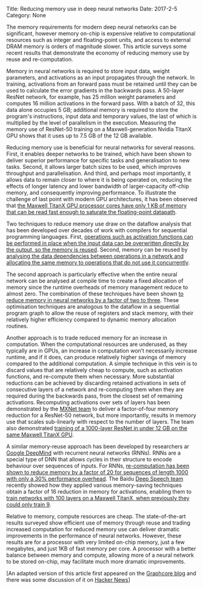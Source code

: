 Title: Reducing memory use in deep neural networks
Date: 2017-2-5
Category: None

The memory requirements for modern deep neural networks can be significant,
however memory on-chip is expensive relative to computational resources such as
integer and floating-point units, and access to external DRAM memory is orders
of magnitude slower. This article surveys some recent results that demonstrate
the economy of reducing memory use by reuse and re-computation.

Memory in neural networks is required to store input data, weight parameters,
and activations as an input propagates through the network. In training,
activations from an forward pass must be retained until they can be used to
calculate the error gradients in the backwards pass. A 50-layer ResNet network,
for example, has 25 million weight parameters and computes 16 million
activations in the forward pass. With a batch of 32, this data alone occupies 5
GB; additional memory is required to store the program's instructions, input
data and temporary values, the last of which is multiplied by the level
of parallelism in the execution. Measuring the memory use of ResNet-50 training
on a Maxwell-generation Nvidia TitanX GPU shows that it uses up to 7.5 GB of
the 12 GB available.

Reducing memory use is beneficial for neural networks for several reasons.
First, it enables deeper networks to be trained, which have been shown to
deliver superior performance for specific tasks and generalisation to new
tasks. Second, it allows larger batch sizes to be used, which improves
throughput and parallelisation. And third, and perhaps most importantly, it
allows data to remain closer to where it is being operated on, reducing the
effects of longer latency and lower bandwidth of larger-capacity off-chip
memory, and consequently improving performance. To illustrate the challenge of
last point with modern GPU architectures, it has been observed that [the
Maxwell TitanX GPU processor cores have only 1 KB of memory that can be read
fast enough to saturate the floating-point
datapath](http://jmlr.org/proceedings/papers/v48/diamos16.pdf).

Two techniques to reduce memory use draw on the dataflow analysis that has been
developed over decades of work with compilers for sequential programming
languages. First, [operations such as activation functions can be performed in
place when the input data can be overwritten directly by the output, so the
memory is
reused](http://mxnet.io/architecture/note_memory.html#in-place-operations).
Second, memory can be reused by [analysing the data dependencies between
operations in a network and allocating the same memory to operations that do
not use it
concurrently](http://mxnet.io/architecture/note_memory.html#standard-memory-sharing).

The second approach is particularly effective when the entire neural network
can be analysed at compile time to create a fixed allocation of memory since
the runtime overheads of memory management reduce to almost zero. The
combination of these techniques have been shown [to reduce memory in neural
networks by a factor of two to three](https://arxiv.org/pdf/1604.06174v2.pdf).
These optimisation techniques are analogous to the dataflow in a sequential
program graph to allow the reuse of registers and stack memory, with their
relatively higher efficiency compared to dynamic memory allocation routines.

Another approach is to trade reduced memory for an increase in computation.
When the computational resources are underused, as they typically are in GPUs,
an increase in computation won’t necessarily increase runtime, and if it does,
can produce relatively higher savings of memory compared to the additional
computation. A simple technique in this vein is to discard values that are
relatively cheap to compute, such as activation functions, and re-compute them
when necessary. More substantial reductions can be achieved by discarding
retained activations in sets of consecutive layers of a network and re-computing
them when they are required during the backwards pass, from the closest set of
remaining activations. Recomputing activations over sets of layers has been
demonstrated by the [MXNet team](https://mxnet.io) to deliver a factor-of-four
memory reduction for a ResNet-50 network, but more importantly, results in
memory use that scales sub-linearly with respect to the number of layers. The
team also demonstrated [training of a 1000-layer ResNet in under 12 GB on the
same Maxwell TitanX GPU](https://arxiv.org/pdf/1604.06174v2.pdf).

A similar memory-reuse approach has been developed by researchers ar [Google
DeepMind](https://deepmind.com/) with recurrent neural networks (RNNs). RNNs
are a special type of DNN that allows cycles in their structure to encode
behaviour over sequences of inputs.  For RNNs, [re-computation has been shown
to reduce memory by a factor of 20 for sequences of length 1000 with only a 30%
performance overhead](https://arxiv.org/pdf/1606.03401v1.pdf). The Baidu [Deep
Speech team](http://research.baidu.com/) recently showed how they applied
various memory-saving techniques obtain a factor of 16 reduction in memory for
activations, enabling them to [train networks with 100 layers on a Maxwell
TitanX, when previously they could only train
9](http://jmlr.org/proceedings/papers/v48/diamos16.pdf).

Relative to memory, compute resources are cheap. The state-of-the-art results
surveyed show efficient use of memory through reuse and trading increased
computation for reduced memory use can deliver dramatic improvements in the
performance of neural networks. However, these results are for a processor with
very limited on-chip memory, just a few megabytes, and just 1KB of fast memory
per core. A processor with a better balance between memory and compute,
allowing more of a neural network to be stored on-chip, may facilitate much
more dramatic improvements.

\[An adapted version of this article first appeared on the [Graphcore
blog](https://www.graphcore.ai/blog/why-is-so-much-memory-needed-for-deep-neural-networks)
and there was some discussion of it on [Hacker
News](https://news.ycombinator.com/item?id=13928523)\]
